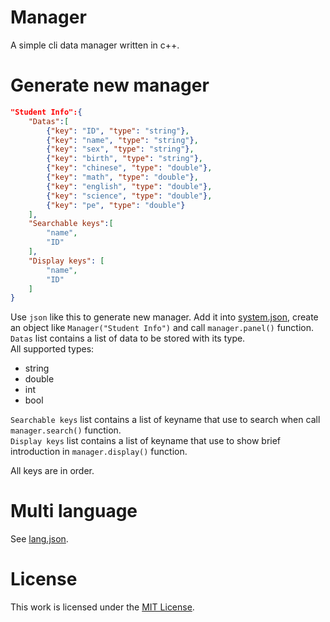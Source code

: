 # Manager
A simple cli data manager written in c++.  

# Generate new manager
```json
"Student Info":{
    "Datas":[
        {"key": "ID", "type": "string"},
        {"key": "name", "type": "string"},
        {"key": "sex", "type": "string"},
        {"key": "birth", "type": "string"},
        {"key": "chinese", "type": "double"},
        {"key": "math", "type": "double"},
        {"key": "english", "type": "double"},
        {"key": "science", "type": "double"},
        {"key": "pe", "type": "double"}
    ],
    "Searchable keys":[
        "name",
        "ID"
    ],
    "Display keys": [
        "name",
        "ID"
    ]
}
```
Use `json` like this to generate new manager. Add it into [system.json](/data/system.json), create an object like `Manager("Student Info")` and call `manager.panel()` function.  
`Datas` list contains a list of data to be stored with its type.  
All supported types:
- string
- double
- int
- bool

`Searchable keys` list contains a list of keyname that use to search when call `manager.search()` function.  
`Display keys` list contains a list of keyname that use to show brief introduction in `manager.display()` function.  

All keys are in order.

# Multi language
See [lang.json](/data/lang.json).

# License
This work is licensed under the [MIT License](LICENSE).